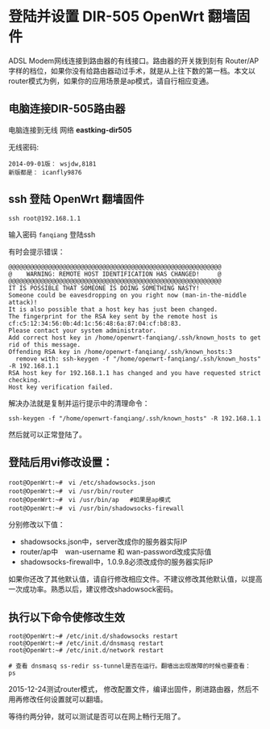 # 登陆并设置 DIR-505 OpenWrt 翻墙固件

ADSL Modem网线连接到路由器的有线接口。路由器的开关拨到刻有 Router/AP　字样的档位，如果你没有给路由器动过手术，就是从上往下数的第一档。本文以router模式为例，如果你的应用场景是ap模式，请自行相应变通。

## 电脑连接DIR-505路由器

电脑连接到无线 网络 **eastking-dir505**

无线密码:

	2014-09-01版： wsjdw,8181 
	新版都是： icanfly9876

## ssh 登陆 OpenWrt 翻墙固件

	ssh root@192.168.1.1

输入密码 `fanqiang` 登陆ssh

有时会提示错误：

	@@@@@@@@@@@@@@@@@@@@@@@@@@@@@@@@@@@@@@@@@@@@@@@@@@@@@@@@@@@
	@    WARNING: REMOTE HOST IDENTIFICATION HAS CHANGED!     @
	@@@@@@@@@@@@@@@@@@@@@@@@@@@@@@@@@@@@@@@@@@@@@@@@@@@@@@@@@@@
	IT IS POSSIBLE THAT SOMEONE IS DOING SOMETHING NASTY!
	Someone could be eavesdropping on you right now (man-in-the-middle attack)!
	It is also possible that a host key has just been changed.
	The fingerprint for the RSA key sent by the remote host is
	cf:c5:12:34:56:0b:4d:1c:56:48:6a:87:04:cf:b8:83.
	Please contact your system administrator.
	Add correct host key in /home/openwrt-fanqiang/.ssh/known_hosts to get rid of this message.
	Offending RSA key in /home/openwrt-fanqiang/.ssh/known_hosts:3
	  remove with: ssh-keygen -f "/home/openwrt-fanqiang/.ssh/known_hosts" -R 192.168.1.1
	RSA host key for 192.168.1.1 has changed and you have requested strict checking.
	Host key verification failed.
	
解决办法就是复制并运行提示中的清理命令：

	ssh-keygen -f "/home/openwrt-fanqiang/.ssh/known_hosts" -R 192.168.1.1

然后就可以正常登陆了。

## 登陆后用vi修改设置：
	root@OpenWrt:~#　vi /etc/shadowsocks.json 
	root@OpenWrt:~#　vi /usr/bin/router
	root@OpenWrt:~#　vi /usr/bin/ap	 #如果是ap模式
	root@OpenWrt:~#　vi /usr/bin/shadowsocks-firewall

分别修改以下值：
* shadowsocks.json中，server改成你的服务器实际IP
* router/ap中　wan-username 和 wan-password改成实际值
* shadowsocks-firewall中，1.0.9.8必须改成你的服务器实际IP
	
如果你还改了其他默认值，请自行修改相应文件。不建议修改其他默认值，以提高一次成功率。熟悉以后，建议修改shadowsock密码。

## 执行以下命令使修改生效
	root@OpenWrt:~# /etc/init.d/shadowsocks restart
	root@OpenWrt:~# /etc/init.d/dnsmasq restart
	root@OpenWrt:~# /etc/init.d/network restart
	
	# 查看 dnsmasq ss-redir ss-tunnel是否在运行。翻墙出出现故障的时候也要查看：
	ps
	
2015-12-24测试router模式， 修改配置文件，编译出固件，刷进路由器，然后不用再修改任何设置就可以翻墙。
		
等待约两分钟，就可以测试是否可以在网上畅行无阻了。